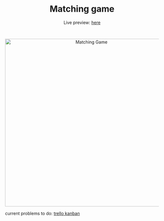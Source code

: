 <h1 align="center">Matching game</h1>
<p align="center">Live preview: <a href="https://akaomy.github.io/matching-game/" target="_blank"> here</a></p><br>
<p align="center">
<img src="https://user-images.githubusercontent.com/6992753/56011799-26f9bd00-5c9e-11e9-8b6d-c06be25791b1.png" width="550" alt="Matching Game">
</p>
<p>current problems to do:
  <a href="https://trello.com/b/DxmZk6dZ/matching-game"> trello kanban</a>
</p>
